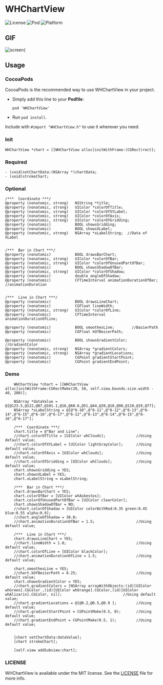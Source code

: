 # WHChartView

![License](https://img.shields.io/badge/License-MIT-orange.svg)
![Pod](https://img.shields.io/badge/Pod-v1.1.2-green.svg)
![Platform](https://img.shields.io/badge/Platform-iOS-bl.svg)

## GIF

![screen{](https://raw.githubusercontent.com/wongkoo/WHChartView/master/Presentation/WHChartView1-1-2.gif)

## Usage

### CocoaPods

CocoaPods is the recommended way to use WHChartView in your project.    

- Simply add this line to your **Podfile**: 
  
  `pod 'WHChartView'`
  
- Run `pod install`.

Include with `#import "WHChartView.h"` to use it wherever you need.

### Init

``` objc
WHChartView *chart = [[WHChartView alloc]initWithFrame:(CGRect)rect];
```

### Required

``` objc
- (void)setChartData:(NSArray *)chartData;
- (void)strokeChart;
```

### Optional

``` objc
/***  Coordinate ***/
@property (nonatomic, strong)   NSString *title;
@property (nonatomic, strong)   UIColor *colorOfTitle;
@property (nonatomic, strong)   UIColor *colorOfXYLabel;
@property (nonatomic, strong)   UIColor *colorOfAxis;
@property (nonatomic, strong)   UIColor *colorOfGridding;
@property (nonatomic)           BOOL showsGridding;
@property (nonatomic)           BOOL showsXLabel;
@property (nonatomic, strong)   NSArray *xLabelString;  //Data of XLabel


/***  Bar in Chart ***/
@property (nonatomic)           BOOL drawsBarChart;
@property (nonatomic, strong)   UIColor *colorOfBar;
@property (nonatomic, strong)   UIColor *colorOfUnusedPartOfBar;
@property (nonatomic)           BOOL showsShadowOfBar;
@property (nonatomic, strong)   UIColor *colorOfShadow;
@property (nonatomic)           double angleOfShadow;
@property (nonatomic)           CFTimeInterval animationDurationOfBar; //animationDuration


/***  Line in Chart ***/
@property (nonatomic)           BOOL drawsLineChart;
@property (nonatomic)           CGFloat lineWidth;
@property (nonatomic, strong)   UIColor *colorOfLine;
@property (nonatomic)           CFTimeInterval animationDurationOfLine;

@property (nonatomic)           BOOL smoothesLine;        //BazierPath
@property (nonatomic)           CGFloat kOfBezierPath;

@property (nonatomic)           BOOL showsGradientColor; //GradientColor
@property (nonatomic, strong)   NSArray *gradientColors;
@property (nonatomic, strong)   NSArray *gradientLocations;
@property (nonatomic)           CGPoint gradientStartPoint;
@property (nonatomic)           CGPoint gradientEndPoint;
```



### Demo

``` objc
    WHChartView *chart = [[WHChartView alloc]initWithFrame:CGRectMake(20, 50, self.view.bounds.size.width - 40, 200)];

    NSArray *dataValue = @[@123.5,@122,@87,@101.1,@16,@60.6,@51,@44,@20,@18,@98,@110,@19,@77];
    NSArray *xLabelString = @[@"6-10",@"6-11",@"6-12",@"6-13",@"6-14",@"6-15",@"6-16",@"6-17",@"6-12",@"6-13",@"6-14",@"6-15",@"6-16",@"6-17"];

    /***  Coordinate ***/
    chart.title = @"Bar and Line";
    //chart.colorOfTitle = [UIColor whClouds];              //Using default value;
    //chart.colorOfXYLabel = [UIColor lightGrayColor];      //Using default value;
    //chart.colorOfAxis = [UIColor whClouds];               //Using default value;
    //chart.colorOfGridding = [UIColor whClouds];           //Using default value;
    chart.showsGridding = YES;
    chart.showsXLabel = YES;
    chart.xLabelString = xLabelString;
    
    /***  Bar in Chart ***/
    chart.drawsBarChart = YES;
    chart.colorOfBar = [UIColor whAsbestos];
    chart.colorOfUnusedPartOfBar = [UIColor clearColor];
    chart.showsShadowOfBar = NO;
    //chart.colorOfShadow = [UIColor colorWithRed:0.35 green:0.45 blue:0.55 alpha:0.9];
    //chart.angleOfShadow = 30.0;
    //chart.animationDurationOfBar = 1.5;                   //Using default value;
    
    /***  Line in Chart ***/
    chart.drawsLineChart = YES;
    //chart.lineWidth = 1.0;                                //Using default value;
    //chart.colorOfLine = [UIColor blackColor];
    //chart.animationDurationOfLine = 1.5;                  //Using default value;
    
    chart.smoothesLine = YES;
    //chart.kOfBezierPath = 0.25;                           //Using default value;
    chart.showsGradientColor = YES;
    //chart.gradientColors = [NSArray arrayWithObjects:(id)[UIColor whGreen].CGColor ,(id)[UIColor whOrange].CGColor,(id)[UIColor whAlizarin].CGColor, nil];                            //Using default value;
    //chart.gradientLocations = @[@0.2,@0.5,@0.9 ];         //Using default value;
    //chart.gradientStartPoint = CGPointMake(0.5, 0);       //Using default value;
    //chart.gradientEndPoint = CGPointMake(0.5, 1);         //Using default value;

    
    [chart setChartData:dataValue];
    [chart strokeChart];

    [self.view addSubview:chart];
```

### LICENSE

WHChartView is available under the MIT license. See the [LICENSE](https://github.com/wongkoo/WHChartView/blob/master/LICENSE) file for more info.
